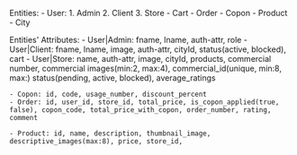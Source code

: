 Entities:
    - User:
        1. Admin
        2. Client
        3. Store
    - Cart
    - Order
    - Copon
    - Product
    - City

Entities' Attributes:
    - User|Admin: fname, lname, auth-attr, role
    - User|Client: fname, lname, image, auth-attr, cityId, status(active, blocked), cart
    - User|Store: name, auth-attr, image, cityId, products, commercial number, commercial images(min:2, max:4), commercial_id(unique, min:8, max:) status(pending, active, blocked), average_ratings

    - Copon: id, code, usage_number, discount_percent
    - Order: id, user_id, store_id, total_price, is_copon_applied(true, false), copon_code, total_price_with_copon, order_number, rating, comment

    - Product: id, name, description, thumbnail_image, descriptive_images(max:8), price, store_id, 


